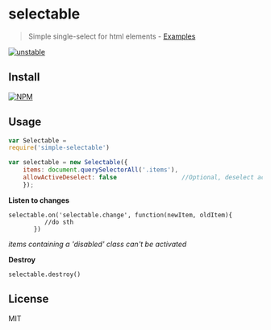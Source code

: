 # selectable

> Simple single-select for html elements - [Examples](http://stbaer.github.io/selectable/)

[![unstable](http://badges.github.io/stability-badges/dist/unstable.svg)](http://github.com/badges/stability-badges)

## Install

[![NPM](https://nodei.co/npm/simple-selectable.png?downloads=true)](https://nodei.co/npm/simple-selectable/)

## Usage

```js
var Selectable = 
require('simple-selectable')

var selectable = new Selectable({ 
    items: document.querySelectorAll('.items'), 
    allowActiveDeselect: false                  //Optional, deselect active item if clicked. Defaults to false,
    });
```

**Listen to changes**
```
selectable.on('selectable.change', function(newItem, oldItem){
          //do sth
       })
```

*items containing a 'disabled' class can't be activated* 

**Destroy**
```
selectable.destroy()
```

## License
MIT

